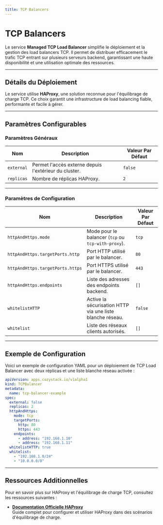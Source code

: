 ```yaml
---
title: TCP Balancers
---
```


# TCP Balancers

Le service **Managed TCP Load Balancer** simplifie le déploiement et la gestion des load balancers TCP. Il permet de distribuer efficacement le trafic TCP entrant sur plusieurs serveurs backend, garantissant une haute disponibilité et une utilisation optimale des ressources.

---

## Détails du Déploiement

Le service utilise **HAProxy**, une solution reconnue pour l'équilibrage de charge TCP. Ce choix garantit une infrastructure de load balancing fiable, performante et facile à gérer.

---

## Paramètres Configurables

### **Paramètres Généraux**

| **Nom**        | **Description**                                      | **Valeur Par Défaut** |
|-----------------|------------------------------------------------------|------------------------|
| `external`     | Permet l'accès externe depuis l'extérieur du cluster. | `false`               |
| `replicas`     | Nombre de réplicas HAProxy.                           | `2`                   |

---

### **Paramètres de Configuration**

| **Nom**                     | **Description**                                           | **Valeur Par Défaut** |
|------------------------------|----------------------------------------------------------|------------------------|
| `httpAndHttps.mode`         | Mode pour le balancer (`tcp` ou `tcp-with-proxy`).         | `tcp`                 |
| `httpAndHttps.targetPorts.http` | Port HTTP utilisé par le balancer.                       | `80`                  |
| `httpAndHttps.targetPorts.https` | Port HTTPS utilisé par le balancer.                     | `443`                 |
| `httpAndHttps.endpoints`    | Liste des adresses des endpoints backend.                 | `[]`                  |
| `whitelistHTTP`             | Active la sécurisation HTTP via une liste blanche réseau. | `false`               |
| `whitelist`                 | Liste des réseaux clients autorisés.                      | `[]`                  |

---

## Exemple de Configuration

Voici un exemple de configuration YAML pour un déploiement de TCP Load Balancer avec deux réplicas et une liste blanche réseau activée :

```yaml
apiVersion: apps.cozystack.io/v1alpha1
kind: TCPBalancer
metadata:
  name: tcp-balancer-example
spec:
  external: false
  replicas: 2
  httpAndHttps:
    mode: tcp
    targetPorts:
      http: 80
      https: 443
    endpoints:
      - address: "192.168.1.10"
      - address: "192.168.1.11"
  whitelistHTTP: true
  whitelist:
    - "192.168.1.0/24"
    - "10.0.0.0/8"
```

---

## Ressources Additionnelles

Pour en savoir plus sur HAProxy et l'équilibrage de charge TCP, consultez les ressources suivantes :

- **[Documentation Officielle HAProxy](https://www.haproxy.com/documentation/)**  
  Guide complet pour configurer et utiliser HAProxy dans des scénarios d'équilibrage de charge.
